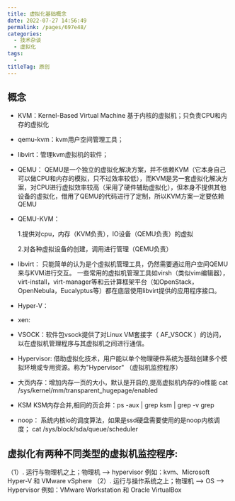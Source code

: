 ```yaml
---
title: 虚拟化基础概念
date: 2022-07-27 14:56:49
permalink: /pages/697e48/
categories:
  - 技术杂谈
  - 虚拟化
tags:
  - 
titleTag: 原创
---
```


## 概念
* KVM：Kernel-Based Virtual Machine 基于内核的虚拟机；只负责CPU和内存的虚拟化

* qemu-kvm：kvm用户空间管理工具；
* libvirt：管理kvm虚拟机的软件；


* QEMU：
    QEMU是一个独立的虚拟化解决方案，并不依赖KVM（它本身自己可以做CPU和内存的模拟，只不过效率较低），而KVM是另一套虚拟化解决方案，对CPU进行虚拟效率较高（采用了硬件辅助虚拟化），但本身不提供其他设备的虚拟化，借用了QEMU的代码进行了定制，所以KVM方案一定要依赖QEMU

* QEMU-KVM：

    1.提供对cpu，内存（KVM负责），IO设备（QEMU负责）的虚拟

    2.对各种虚拟设备的创建，调用进行管理（QEMU负责）

* libvirt：
    只能简单的认为是个虚拟机管理工具，仍然需要通过用户空间QEMU来与KVM进行交互。
    一些常用的虚拟机管理工具如virsh（类似vim编辑器），virt-install，virt-manager等和云计算框架平台（如OpenStack，OpenNebula，Eucalyptus等）都在底层使用libvirt提供的应用程序接口。

* Hyper-V：

* xen:

* VSOCK：软件包vsock提供了对Linux VM套接字（ AF_VSOCK ）的访问，以在虚拟机管理程序与其虚拟机之间进行通信。


* Hypervisor: 
借助虚拟化技术，用户能以单个物理硬件系统为基础创建多个模拟环境或专用资源。称为"Hypervisor" （虚拟机监控程序）

* 大页内存：增加内存一页的大小，默认是开启的,提高虚拟机内存的io性能
cat /sys/kernel/mm/transparent_hugepage/enabled 

* KSM
KSM内存合并,相同的页合并：ps -aux | grep ksm | grep -v grep

* noop： 
系统内核io的调度算法，如果是ssd硬盘需要使用的是noop内核调度；
 cat /sys/block/sda/queue/scheduler 





## 虚拟化有两种不同类型的虚拟机监控程序:

（1）. 运行与物理机之上；物理机 --> hypervisor 例如：kvm、Microsoft Hyper-V 和 VMware vSphere 
（2）. 运行与操作系统之上；物理机 --> OS --> Hypervisor  例如：VMware Workstation 和 Oracle VirtualBox




